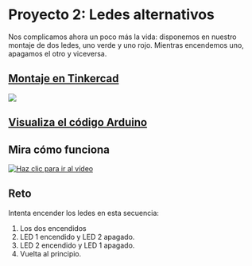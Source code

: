 # Proyecto 2: Ledes alternativos

Nos complicamos ahora un poco más la vida: disponemos en nuestro montaje de dos ledes, uno verde y uno rojo. Mientras encendemos uno, apagamos el otro y viceversa.

## [Montaje en Tinkercad](https://www.tinkercad.com/things/cmflkUUKtsg)

[![](imágenes/ledes_alternativos.png)](https://www.tinkercad.com/things/cmflkUUKtsg "Ver el circuito en TinkerCAD")


## [Visualiza el código Arduino](ledes_alternativos/ledes_alternativos.ino)


## Mira cómo funciona

[![Haz clic para ir al vídeo](http://img.youtube.com/vi/JNdshfI1XXM/0.jpg)](http://www.youtube.com/watch?v=JNdshfI1XXM "Ledes alternativos")

## Reto
Intenta encender los ledes en esta secuencia:
1) Los dos encendidos
2) LED 1 encendido y LED 2 apagado.
3) LED 2 encendido y LED 1 apagado.
4) Vuelta al principio.
